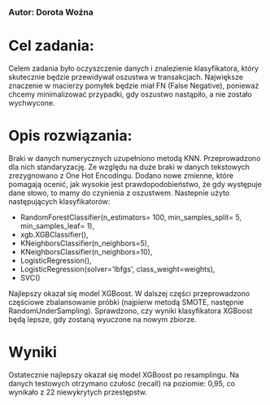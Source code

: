 ### Autor: Dorota Woźna

# Cel zadania:
Celem zadania było oczyszczenie danych i znalezienie klasyfikatora, który skutecznie będzie przewidywał oszustwa w transakcjach.
Największe znaczenie w macierzy pomyłek będzie miał FN (False Negative), ponieważ chcemy minimalizować przypadki, gdy oszustwo nastąpiło, a nie zostało wychwycone.

# Opis rozwiązania:
Braki w danych numerycznych uzupełniono metodą KNN. Przeprowadzono dla nich standaryzację.
Ze względu na duże braki w danych tekstowych zrezygnowano z One Hot Encodingu. Dodano nowe zmienne, które pomagają ocenić, jak wysokie jest prawdopodobieństwo, że gdy występuje dane słowo, to mamy do czynienia z oszustwem.
Nastepnie użyto następujących klasyfikatorów:

- RandomForestClassifier(n_estimators= 100, min_samples_split= 5, min_samples_leaf= 1),
- xgb.XGBClassifier(),
- KNeighborsClassifier(n_neighbors=5),
- KNeighborsClassifier(n_neighbors=10),
- LogisticRegression(),
- LogisticRegression(solver='lbfgs', class_weight=weights),
- SVC()

Najlepszy okazał się model XGBoost.
W dalszej części przeprowadzono częściowe zbalansowanie próbki (najpierw metodą SMOTE, następnie RandomUnderSampling). Sprawdzono, czy wyniki klasyfikatora XGBoost będą lepsze, gdy zostaną wyuczone na nowym zbiorze.

# Wyniki
Ostatecznie najlepszy okazał się model XGBoost po resamplingu. Na danych testowych otrzymano czułość (recall) na poziomie: 0,95, co wynikało z 22 niewykrytych przestępstw.
